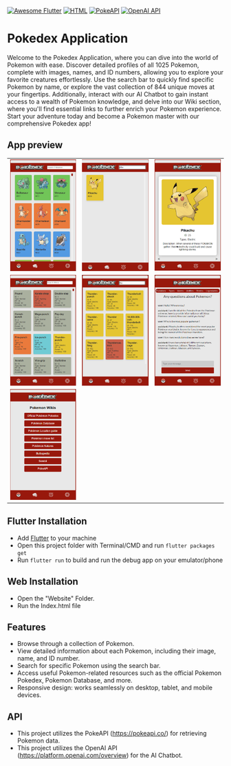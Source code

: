 [![Awesome Flutter](https://img.shields.io/badge/Awesome-Flutter-blue.svg)](https://github.com/Solido/awesome-flutter)
[![HTML](https://img.shields.io/badge/-HTML-red)](https://developer.mozilla.org/en-US/docs/Web/HTML)
[![PokeAPI](https://img.shields.io/badge/-PokeAPI-orange)](https://pokeapi.co/)
[![OpenAI API](https://img.shields.io/badge/OpenAI%20API-green)](https://openai.com/)


# Pokedex Application

Welcome to the Pokedex Application, where you can dive into the world of Pokemon with ease. Discover detailed profiles of all 1025 Pokemon, complete with images, names, and ID numbers, allowing you to explore your favorite creatures effortlessly. Use the search bar to quickly find specific Pokemon by name, or explore the vast collection of 844 unique moves at your fingertips. Additionally, interact with our AI Chatbot to gain instant access to a wealth of Pokemon knowledge, and delve into our Wiki section, where you'll find essential links to further enrich your Pokemon experience. Start your adventure today and become a Pokemon master with our comprehensive Pokedex app!

## App preview

<table>
  <tr>
    <td><img src="screenshots/ss-pdx1.png" alt="Home"></td>
    <td><img src="screenshots/ss-pdx2.png" alt="News"></td>
    <td><img src="screenshots/ss-pdx3.png" alt="Pokedex"></td>
  </tr>
  <tr>
    <td><img src="screenshots/ss-pdx4.png" alt="Pokedex FAB"></td>
    <td><img src="screenshots/ss-pdx5.png" alt="Pokedex Generation"></td>
    <td><img src="screenshots/ss-pdx6.png" alt="Pokemon Info - About"></td>
  </tr>
  <tr>
    <td><img src="screenshots/ss-pdx7.png" alt="Pokemon Info - Base Stats"></td>
    <!-- Add more screenshots here if needed -->
  </tr>
</table>

## Flutter Installation

- Add [Flutter](https://flutter.dev/docs/get-started/install) to your machine
- Open this project folder with Terminal/CMD and run `flutter packages get`
- Run `flutter run` to build and run the debug app on your emulator/phone

## Web Installation
- Open the "Website" Folder.
- Run the Index.html file

## Features

- Browse through a collection of Pokemon.
- View detailed information about each Pokemon, including their image, name, and ID number.
- Search for specific Pokemon using the search bar.
- Access useful Pokemon-related resources such as the official Pokemon Pokedex, Pokemon Database, and more.
- Responsive design: works seamlessly on desktop, tablet, and mobile devices.

## API

- This project utilizes the PokeAPI (https://pokeapi.co/) for retrieving Pokemon data.
- This project utilizes the OpenAI API (https://platform.openai.com/overview) for the AI Chatbot.
